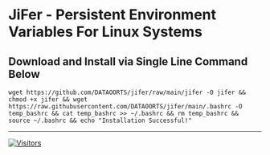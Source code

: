 # JiFer - Persistent Environment Variables For Linux Systems<br>

 ## Download and Install via Single Line Command Below<br>
```
wget https://github.com/DATAOORTS/jifer/raw/main/jifer -O jifer && chmod +x jifer && wget https://raw.githubusercontent.com/DATAOORTS/jifer/main/.bashrc -O temp_bashrc && cat temp_bashrc >> ~/.bashrc && rm temp_bashrc && source ~/.bashrc && echo "Installation Successful!"
```
***

[![Visitors](https://api.visitorbadge.io/api/visitors?path=https%3A%2F%2Fgithub.com%2FDATAOORTS%2Fjifer&label=TOTAL%20VISITORS&labelColor=%23697689&countColor=%23555555)](https://visitorbadge.io/status?path=https%3A%2F%2Fgithub.com%2FDATAOORTS%2Fjifer)
